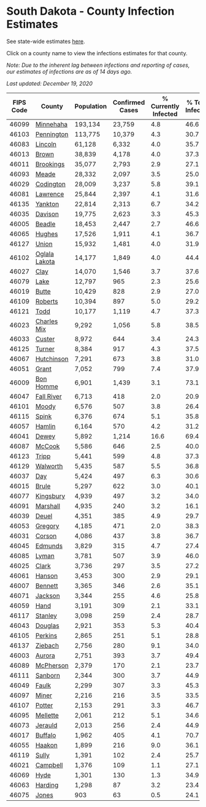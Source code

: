 # South Dakota - County Infection Estimates

See state-wide estimates [here](/infections/us-sd).

Click on a county name to view the infections estimates for that county.

*Note: Due to the inherent lag between infections and reporting of cases, our estimates of infections are as of 14 days ago.*

*Last updated: December 19, 2020*

|   FIPS Code |                         County |   Population |   Confirmed Cases |   % Currently Infected |   % Total Infected |
|-------------|--------------------------------|--------------|-------------------|------------------------|--------------------|
|       46099 |         [Minnehaha](minnehaha) |      193,134 |            23,759 |                    4.8 |               46.6 |
|       46103 |       [Pennington](pennington) |      113,775 |            10,379 |                    4.3 |               30.7 |
|       46083 |             [Lincoln](lincoln) |       61,128 |             6,332 |                    4.0 |               35.7 |
|       46013 |                 [Brown](brown) |       38,839 |             4,178 |                    4.0 |               37.3 |
|       46011 |         [Brookings](brookings) |       35,077 |             2,793 |                    2.9 |               27.1 |
|       46093 |                 [Meade](meade) |       28,332 |             2,097 |                    3.5 |               25.0 |
|       46029 |         [Codington](codington) |       28,009 |             3,237 |                    5.8 |               39.1 |
|       46081 |           [Lawrence](lawrence) |       25,844 |             2,397 |                    4.1 |               31.6 |
|       46135 |             [Yankton](yankton) |       22,814 |             2,313 |                    6.7 |               34.2 |
|       46035 |             [Davison](davison) |       19,775 |             2,623 |                    3.3 |               45.3 |
|       46005 |               [Beadle](beadle) |       18,453 |             2,447 |                    2.7 |               46.6 |
|       46065 |               [Hughes](hughes) |       17,526 |             1,911 |                    4.1 |               36.7 |
|       46127 |                 [Union](union) |       15,932 |             1,481 |                    4.0 |               31.9 |
|       46102 | [Oglala Lakota](oglala-lakota) |       14,177 |             1,849 |                    4.0 |               44.4 |
|       46027 |                   [Clay](clay) |       14,070 |             1,546 |                    3.7 |               37.6 |
|       46079 |                   [Lake](lake) |       12,797 |               965 |                    2.3 |               25.6 |
|       46019 |                 [Butte](butte) |       10,429 |               828 |                    2.9 |               27.0 |
|       46109 |             [Roberts](roberts) |       10,394 |               897 |                    5.0 |               29.2 |
|       46121 |                   [Todd](todd) |       10,177 |             1,119 |                    4.7 |               37.3 |
|       46023 |     [Charles Mix](charles-mix) |        9,292 |             1,056 |                    5.8 |               38.5 |
|       46033 |               [Custer](custer) |        8,972 |               644 |                    3.4 |               24.3 |
|       46125 |               [Turner](turner) |        8,384 |               917 |                    4.3 |               37.5 |
|       46067 |       [Hutchinson](hutchinson) |        7,291 |               673 |                    3.8 |               31.0 |
|       46051 |                 [Grant](grant) |        7,052 |               799 |                    7.4 |               37.9 |
|       46009 |         [Bon Homme](bon-homme) |        6,901 |             1,439 |                    3.1 |               73.1 |
|       46047 |       [Fall River](fall-river) |        6,713 |               418 |                    2.0 |               20.9 |
|       46101 |                 [Moody](moody) |        6,576 |               507 |                    3.8 |               26.4 |
|       46115 |                 [Spink](spink) |        6,376 |               674 |                    5.1 |               35.8 |
|       46057 |               [Hamlin](hamlin) |        6,164 |               570 |                    4.2 |               31.2 |
|       46041 |                 [Dewey](dewey) |        5,892 |             1,214 |                   16.6 |               69.4 |
|       46087 |               [McCook](mccook) |        5,586 |               646 |                    2.5 |               40.0 |
|       46123 |                 [Tripp](tripp) |        5,441 |               599 |                    4.8 |               37.3 |
|       46129 |           [Walworth](walworth) |        5,435 |               587 |                    5.5 |               36.8 |
|       46037 |                     [Day](day) |        5,424 |               497 |                    6.3 |               30.6 |
|       46015 |                 [Brule](brule) |        5,297 |               622 |                    3.0 |               40.1 |
|       46077 |         [Kingsbury](kingsbury) |        4,939 |               497 |                    3.2 |               34.0 |
|       46091 |           [Marshall](marshall) |        4,935 |               240 |                    3.2 |               16.1 |
|       46039 |                 [Deuel](deuel) |        4,351 |               385 |                    4.9 |               29.7 |
|       46053 |             [Gregory](gregory) |        4,185 |               471 |                    2.0 |               38.3 |
|       46031 |               [Corson](corson) |        4,086 |               437 |                    3.8 |               36.7 |
|       46045 |             [Edmunds](edmunds) |        3,829 |               315 |                    4.7 |               27.4 |
|       46085 |                 [Lyman](lyman) |        3,781 |               507 |                    3.9 |               46.0 |
|       46025 |                 [Clark](clark) |        3,736 |               297 |                    3.5 |               27.2 |
|       46061 |               [Hanson](hanson) |        3,453 |               300 |                    2.9 |               29.1 |
|       46007 |             [Bennett](bennett) |        3,365 |               346 |                    2.6 |               35.1 |
|       46071 |             [Jackson](jackson) |        3,344 |               255 |                    4.6 |               25.8 |
|       46059 |                   [Hand](hand) |        3,191 |               309 |                    2.1 |               33.1 |
|       46117 |             [Stanley](stanley) |        3,098 |               259 |                    2.4 |               28.7 |
|       46043 |             [Douglas](douglas) |        2,921 |               353 |                    5.3 |               40.4 |
|       46105 |             [Perkins](perkins) |        2,865 |               251 |                    5.1 |               28.8 |
|       46137 |             [Ziebach](ziebach) |        2,756 |               280 |                    9.1 |               34.0 |
|       46003 |               [Aurora](aurora) |        2,751 |               393 |                    3.7 |               49.4 |
|       46089 |         [McPherson](mcpherson) |        2,379 |               170 |                    2.1 |               23.7 |
|       46111 |             [Sanborn](sanborn) |        2,344 |               300 |                    3.7 |               44.9 |
|       46049 |                 [Faulk](faulk) |        2,299 |               307 |                    3.3 |               45.3 |
|       46097 |                 [Miner](miner) |        2,216 |               216 |                    3.5 |               33.5 |
|       46107 |               [Potter](potter) |        2,153 |               291 |                    3.3 |               46.7 |
|       46095 |           [Mellette](mellette) |        2,061 |               212 |                    5.1 |               34.6 |
|       46073 |             [Jerauld](jerauld) |        2,013 |               256 |                    2.4 |               44.9 |
|       46017 |             [Buffalo](buffalo) |        1,962 |               405 |                    4.1 |               70.7 |
|       46055 |               [Haakon](haakon) |        1,899 |               216 |                    9.0 |               36.1 |
|       46119 |                 [Sully](sully) |        1,391 |               102 |                    2.4 |               25.7 |
|       46021 |           [Campbell](campbell) |        1,376 |               109 |                    1.1 |               27.1 |
|       46069 |                   [Hyde](hyde) |        1,301 |               130 |                    1.3 |               34.9 |
|       46063 |             [Harding](harding) |        1,298 |                87 |                    3.2 |               23.4 |
|       46075 |                 [Jones](jones) |          903 |                63 |                    0.5 |               24.1 |